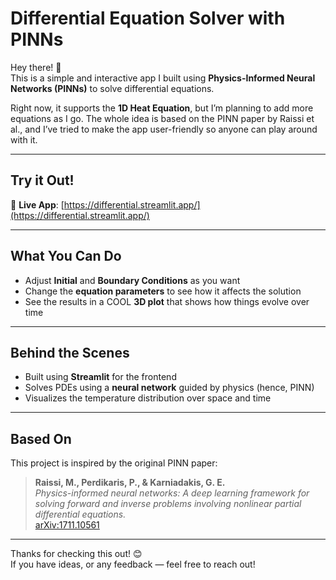 # Differential Equation Solver with PINNs

Hey there! 👋  
This is a simple and interactive app I built using **Physics-Informed Neural Networks (PINNs)** to solve differential equations.

Right now, it supports the **1D Heat Equation**, but I’m planning to add more equations as I go. The whole idea is based on the PINN paper by Raissi et al., and I’ve tried to make the app user-friendly so anyone can play around with it.

---

## Try it Out!

🔗 **Live App**: [https://differential.streamlit.app/](https://differential.streamlit.app/)

---

## What You Can Do

- Adjust **Initial** and **Boundary Conditions** as you want  
- Change the **equation parameters** to see how it affects the solution  
- See the results in a COOL **3D plot** that shows how things evolve over time

---

## Behind the Scenes

- Built using **Streamlit** for the frontend
- Solves PDEs using a **neural network** guided by physics (hence, PINN)
- Visualizes the temperature distribution over space and time

---

## Based On

This project is inspired by the original PINN paper:

> **Raissi, M., Perdikaris, P., & Karniadakis, G. E.**  
> *Physics-informed neural networks: A deep learning framework for solving forward and inverse problems involving nonlinear partial differential equations.*  
> [arXiv:1711.10561](https://arxiv.org/abs/1711.10561)

---

Thanks for checking this out! 😊  
If you have ideas, or any feedback — feel free to reach out!
